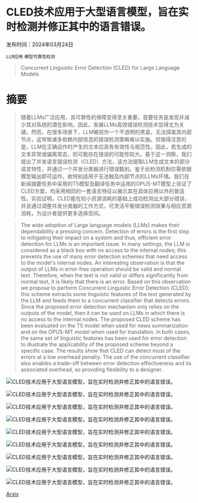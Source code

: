 # CLED技术应用于大型语言模型，旨在实时检测并修正其中的语言错误。

发布时间：2024年03月24日

`LLM应用` `模型可靠性检测`

> Concurrent Linguistic Error Detection (CLED) for Large Language Models

# 摘要

> 随着LLMs广泛应用，其可靠性的保障变得至关重要。首要任务是发现并减少其对系统的潜在影响，因此，发展LLMs高效错误检测技术显得尤为关键。然而，在很多场景下，LLM被视作一个不透明的黑盒，无法探查其内部节点，这导致诸多依赖内部信息的错误检测策略难以实施。但值得注意的是，LLM在正确运作时产生的文本应具有有效性与规范性。因此，若生成的文本异常或偏离常态，则可能存在错误的可能性较大。基于这一洞察，我们提出了并发语言错误检测（CLED）方法，该方法提取LLM生成文本的部分语言特性，并通过一个并发分类器进行错误甄别。鉴于此检测机制仅需依据模型输出即可运作，故特别适用于无法触及内部节点的LLMs环境。我们在新闻摘要任务中采用的T5模型及翻译任务中运用的OPUS-MT模型上验证了CLED方案，均采用相同的一套语言特征以展示其在具体应用以外的普适性。实验证明，CLED能在较小资源消耗的基础上成功检测出大部分错误，并且通过调整并发分类器的工作方式，可灵活平衡错误检测效果与相应资源消耗，为设计者提供更多选择空间。

> The wide adoption of Large language models (LLMs) makes their dependability a pressing concern. Detection of errors is the first step to mitigating their impact on a system and thus, efficient error detection for LLMs is an important issue. In many settings, the LLM is considered as a black box with no access to the internal nodes; this prevents the use of many error detection schemes that need access to the model's internal nodes. An interesting observation is that the output of LLMs in error-free operation should be valid and normal text. Therefore, when the text is not valid or differs significantly from normal text, it is likely that there is an error. Based on this observation we propose to perform Concurrent Linguistic Error Detection (CLED); this scheme extracts some linguistic features of the text generated by the LLM and feeds them to a concurrent classifier that detects errors. Since the proposed error detection mechanism only relies on the outputs of the model, then it can be used on LLMs in which there is no access to the internal nodes. The proposed CLED scheme has been evaluated on the T5 model when used for news summarization and on the OPUS-MT model when used for translation. In both cases, the same set of linguistic features has been used for error detection to illustrate the applicability of the proposed scheme beyond a specific case. The results show that CLED can detect most of the errors at a low overhead penalty. The use of the concurrent classifier also enables a trade-off between error detection effectiveness and its associated overhead, so providing flexibility to a designer.

![CLED技术应用于大型语言模型，旨在实时检测并修正其中的语言错误。](../../../paper_images/2403.16393/OPUS-MT.png)

![CLED技术应用于大型语言模型，旨在实时检测并修正其中的语言错误。](../../../paper_images/2403.16393/T5.png)

![CLED技术应用于大型语言模型，旨在实时检测并修正其中的语言错误。](../../../paper_images/2403.16393/CCED.png)

![CLED技术应用于大型语言模型，旨在实时检测并修正其中的语言错误。](../../../paper_images/2403.16393/avg_bit_T5.png)

![CLED技术应用于大型语言模型，旨在实时检测并修正其中的语言错误。](../../../paper_images/2403.16393/rouge1_bit_T5.png)

![CLED技术应用于大型语言模型，旨在实时检测并修正其中的语言错误。](../../../paper_images/2403.16393/avg_bit_OPUS-MT.png)

![CLED技术应用于大型语言模型，旨在实时检测并修正其中的语言错误。](../../../paper_images/2403.16393/BLEU_bit_OPUS-MT.png)

![CLED技术应用于大型语言模型，旨在实时检测并修正其中的语言错误。](../../../paper_images/2403.16393/LED_v1.png)

![CLED技术应用于大型语言模型，旨在实时检测并修正其中的语言错误。](../../../paper_images/2403.16393/roc.png)

[Arxiv](https://arxiv.org/abs/2403.16393)